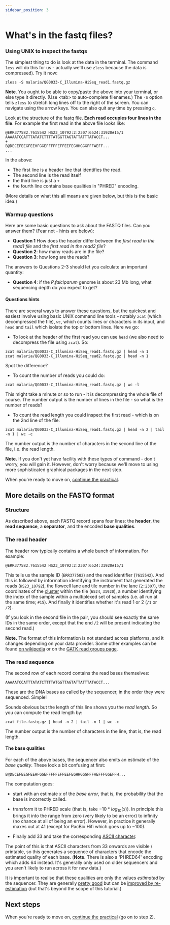 ```yaml
---
sidebar_position: 3
---
```


# What's in the fastq files?

### Using UNIX to inspect the fastqs

The simplest thing to do is look at the data in the terminal. The command `less` will do this for
us - actually we'll use `zless` because the data is compressed).  Try it now:

```
zless -S malaria/QG0033-C_Illumina-HiSeq_read1.fastq.gz
```

**Note**. You ought to be able to copy/paste the above into your terminal, or else type it
directly. (Use &lt;tab&gt; to auto-complete filenames.) The `-S` option tells `zless` to stretch
long lines off to the right of the screen. You can navigate using the arrow keys. You can also quit
any time by pressing `q`.

Look at the structure of the fastq file. **Each read occupies four lines in the file**.  For example the
first read in the above file looks like:

```
@ERR377582.7615542 HS23_10792:2:2307:6524:31920#15/1
AAAAATCCATTTATATCTTTTATGGTTAGTATTATTTATACCT...
+
B@DECEFEEGFEEHFGGEFFFFFEFFEEFEGHHGGGFFFAEFF...
...
```

In the above:

* The first line is a header line that identifies the read.
* The second line is the read itself
* the third line is just a `+`
* the fourth line contains base qualities in "PHRED" encoding.

(More details on what this all means are given below, but this is the basic idea.)

### Warmup questions

Here are some basic questions to ask about the FASTQ files.  Can you answer them? (Fear not - hints are below):

* **Question 1** How does the header differ between the *first read in the read1 file* and the
*first read in the read2 file*?
* **Question 2**: how many reads are in the file?
* **Question 3**: how long are the reads?

The answers to Questions 2-3 should let you calculate an important quantity:

* **Question 4**: if the *P.falciparum* genome is about 23 Mb long, what sequencing depth do you expect to get?

#### Questions hints

There are several ways to answer these questions, but the quickest and easiest involve using basic
UNIX command line tools - notably `zcat` (which decompressed the file), `wc`, which counts lines or
characters in its input, and `head` and `tail` which isolate the top or bottom lines. Here we go:

* To look at the header of the first read you can use `head` (we also need to decompress the file using `zcat`).  So:

```
zcat malaria/QG0033-C_Illumina-HiSeq_read1.fastq.gz | head -n 1
zcat malaria/QG0033-C_Illumina-HiSeq_read2.fastq.gz | head -n 1
```

Spot the difference?

* To count the number of reads you could do:

```
zcat malaria/QG0033-C_Illumina-HiSeq_read1.fastq.gz | wc -l
```

This might take a minute or so to run - it is decompressing the whole file of course. The number
output is the number of lines in the file - so what is the number of reads?

* To count the read length you could inspect the first read - which is on the 2nd line of the file:
```
zcat malaria/QG0033-C_Illumina-HiSeq_read1.fastq.gz | head -n 2 | tail -n 1 | wc -c
```
The number output is the number of characters in the second line of the file, i.e. the read length.

**Note.** If you don't yet have facility with these types of command - don't worry, you will gain
it.  However, don't worry because we'll move to using more sophisticated graphical packages in the next step.

When you're ready to move on, [continue the practical](Pipeline_outline.md#the-practical-in-a-nutshell).

## More details on the FASTQ format
### Structure

As described above, each FASTQ record spans four lines: the **header**, the **read sequence**, a
**separator**, and the encoded **base qualities**.

### The read header

The header row typically contains a whole bunch of information.  For example:

```
@ERR377582.7615542 HS23_10792:2:2307:6524:31920#15/1
```

This tells us the sample ID (`ERR377582`) and the read identifier (`7615542`). And this is
followed by information identifying the instrument that generated the reads (`HS23_10792`), the
flowcell lane and tile number in the lane (`2:2307`), the coordinates of the
[cluster](https://www.broadinstitute.org/files/shared/illuminavids/clusterGenSlides.pdf) within the
tile (`6524`, `31920`), a number identifying the index of the sample within a multiplexed set of
samples (i.e. all run at the same time; `#15`). And finally it identifies whether it's read 1 or 2
(`/1` or `/2`).

(If you look in the second file in the pair, you should see exactly the same IDs in the same order,
except that the end `/2` will be present indicating the second read.)

**Note.** The format of this information is not standard across platforms, and it changes depending
on your data provider. Some other examples can be found [on
wikipedia](https://en.wikipedia.org/wiki/FASTQ_format#Illumina_sequence_identifiers) or on the
[GATK read groups page](https://gatk.broadinstitute.org/hc/en-us/articles/360035890671-Read-groups).

### The read sequence

The second row of each record contains the read bases themselves:
```
AAAAATCCATTTATATCTTTTATGGTTAGTATTATTTATACCT...
```
These are the DNA bases as called by the sequencer, in the order they were sequenced.  Simple!

Sounds obvious but the length of this line shows you the *read length*.  So you can compute the read length by:
```
zcat file.fastq.gz | head -n 2 | tail -n 1 | wc -c
```

The number output is the number of characters in the line, that is, the read length.

#### The base qualities

For each of the above bases, the sequencer also emits an estimate of the *base quality*. These look
a bit confusing at first:

```
B@DECEFEEGFEEHFGGEFFFFFEFFEEFEGHHGGGFFFAEFFFGGEFFH...
```

The computation goes:

* start with an estimate $x$ of the *base error*, that is, the probability that the base is incorrectly called.

* transform it to PHRED scale (that is, take $-10 * log_{10} (x)$). In principle this brings it
  into the range from zero (very likely to be an error) to infinity (no chance at all of being an
  error). However, in practice it generally maxes out at 41 (except for PacBio Hifi which goes up to ~100).

* Finally add 33 and take the corresponding [ASCII character](https://en.wikipedia.org/wiki/ASCII).

The point of this is that ASCII characters from 33 onwards are visible / printable, so this
generates a sequence of characters that encode the estimated quality of each base. (**Note.** There
is also a 'PHRED64' encoding which adds 64 instead. It's generally only used on older sequencers
and you aren't likely to run across it for new data.)

It is important to realise that these qualities are only the values *estimated* by the sequencer.
They are generally [pretty good](https://lh3.github.io/2017/07/24/on-nonvaseq-base-quality) but can
be [improved by re-estimation](https://gatk.broadinstitute.org/hc/en-us/articles/360035890531-Base-Quality-Score-Recalibration-BQSR-) (but that's beyond the scope of this tutorial.)

## Next steps

When you're ready to move on, [continue the practical](Pipeline_outline.md#the-practical-in-a-nutshell) (go on to step 2).
